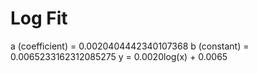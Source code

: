 
# Log Fit

a (coefficient) = 0.0020404442340107368
b (constant) = 0.0065233162312085275
y = 0.0020log(x) + 0.0065
